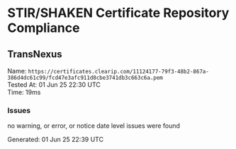 # STIR/SHAKEN Certificate Repository Compliance

## TransNexus

Name: `https://certificates.clearip.com/11124177-79f3-48b2-867a-386d4dc61c99/fcd47e3afc911d8cbe3741db3c663c6a.pem`\
Tested At: 01 Jun 25 22:30 UTC\
Time: 19ms

### Issues

no warning, or error, or notice date level issues were found

Generated: 01 Jun 25 22:39 UTC